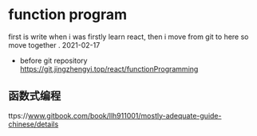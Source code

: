 # function program

first is write when i was firstly learn react, then i move from git to here so move together .
2021-02-17

- before git repository
  https://git.jingzhengyi.top/react/functionProgramming

## 函数式编程

ttps://www.gitbook.com/book/llh911001/mostly-adequate-guide-chinese/details

